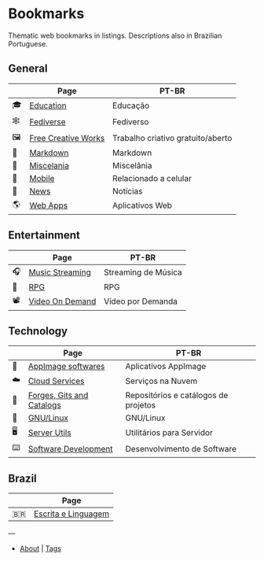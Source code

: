 # Bookmarks

Thematic web bookmarks in listings. Descriptions also in Brazilian Portuguese.

## General

|     | Page                                           | PT-BR                             |
| --- | ---------------------------------------------- | --------------------------------- |
| 🎓  | [Education](pages/edu.md)                      | Educação                          |
| 🕸  | [Fediverse](pages/fediverse.md)                | Fediverso                         |
| 🖼  | [Free Creative Works](pages/free-creations.md) | Trabalho criativo gratuito/aberto |
| 📝  | [Markdown](pages/markdown.md)                  | Markdown                          |
| 🧺  | [Miscelania](pages/misc.md)                    | Miscelânia                        |
| 📱  | [Mobile](pages/mobile.md)                      | Relacionado a celular             |
| 📰  | [News](pages/news.md)                          | Notícias                          |
| 🌎  | [Web Apps](pages/webapps.md)                   | Aplicativos Web                   |

## Entertainment

|     | Page                              | PT-BR               |
| --- | --------------------------------- | ------------------- |
| 🎧  | [Music Streaming](pages/music.md) | Streaming de Música |
| 🎲  | [RPG](pages/rpg.md)               | RPG                 |
| 📽  | [Video On Demand](pages/vod.md)   | Vídeo por Demanda   |

## Technology

|     | Page                                          | PT-BR                                |
| --- | --------------------------------------------- | ------------------------------------ |
| 📀  | [AppImage softwares](pages/appimage.md)       | Aplicativos AppImage                 |
| ☁️  | [Cloud Services](pages/cloud.md)              | Serviços na Nuvem                    |
| 🔭  | [Forges, Gits and Catalogs](pages/code-yp.md) | Repositórios e catálogos de projetos |
| 🐧  | [GNU/Linux](pages/gnulinux.md)                | GNU/Linux                            |
| 🖥  | [Server Utils](pages/servers.md)              | Utilitários para Servidor            |
| ⌨️  | [Software Development](pages/dev.md)          | Desenvolvimento de Software          |

## Brazil

|      | Page                                    |
| ---- | --------------------------------------- |
| 🇧🇷 | [Escrita e Linguagem](pages/br-lang.md) |

—

* [About](ABOUT.md) | [Tags](TAGS.md)